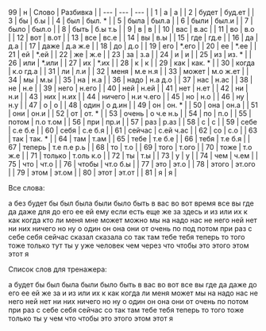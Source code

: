 99
| н | Слово | Разбивка |
| --- | --- | --- |
| 1 | а | а | 
| 2 | будет | буд.ет | 
| 3 | бы | б.ы | 
| 4 | был | был. \* | 
| 5 | была | был.а | 
| 6 | были | был.и | 
| 7 | было | был.о | 
| 8 | быть | б.ы т.ь | 
| 9 | в | в | 
| 10 | вас | в.ас | 
| 11 | во | в.о | 
| 12 | вот | в.от | 
| 13 | все | вс.е | 
| 14 | вы | в.ы | 
| 15 | где | гд.е | 
| 16 | да | д.а | 
| 17 | даже | д.а ж.е | 
| 18 | до | д.о | 
| 19 | его |  \*.его | 
| 20 | ее |  \*.ее | 
| 21 | ей |  \*.ей | 
| 22 | же | ж.е | 
| 23 | за | з.а | 
| 24 | и | и | 
| 25 | из | из. \* | 
| 26 | или |  \*.или | 
| 27 | их |  \*.их | 
| 28 | к | к | 
| 29 | как | как. \* | 
| 30 | когда | к.о гд.а | 
| 31 | ли | л.и | 
| 32 | меня | м.е н.я | 
| 33 | может | м.о ж.ет | 
| 34 | мы | м.ы | 
| 35 | на | н.а | 
| 36 | надо | н.а д.о | 
| 37 | нас | н.ас | 
| 38 | не | н.е | 
| 39 | него | н.его | 
| 40 | ней | н.ей | 
| 41 | нет | н.ет | 
| 42 | ни | н.и | 
| 43 | них | н.их | 
| 44 | ничего | н.и ч.его | 
| 45 | но | н.о | 
| 46 | ну | н.у | 
| 47 | о | о | 
| 48 | один | о д.ин | 
| 49 | он | он. \* | 
| 50 | она | он.а | 
| 51 | они | он.и | 
| 52 | от | от. \* | 
| 53 | очень | о ч.е н.ь | 
| 54 | по | п.о | 
| 55 | потом | п.о т.ом | 
| 56 | при | пр.и | 
| 57 | раз | р.аз | 
| 58 | с | с | 
| 59 | себе | с.е б.е | 
| 60 | себя | с.е б.я | 
| 61 | сейчас | с.ей ч.ас | 
| 62 | со | с.о | 
| 63 | так | так. \* | 
| 64 | там | т.ам | 
| 65 | тебе | т.е б.е | 
| 66 | тебя | т.е б.я | 
| 67 | теперь | т.е п.е р.ь | 
| 68 | то | т.о | 
| 69 | того | т.ого | 
| 70 | тоже | т.о ж.е | 
| 71 | только | т.оль к.о | 
| 72 | ты | т.ы | 
| 73 | у | у | 
| 74 | чем | ч.ем | 
| 75 | что | чт.о | 
| 76 | чтобы | чт.о б.ы | 
| 77 | это | эт.о | 
| 78 | этого | эт.ого | 
| 79 | этом | эт.ом | 
| 80 | этот | эт.от | 
| 81 | я | я | 

Все слова:

а без будет бы был была были было быть в вас во вот время все вы где да даже для до его ее ей ему если есть еще же за здесь и из или их к как когда кто ли меня мне может можно мы на надо нас не него ней нет ни них ничего но ну о один он она они от очень по под потом при раз с себе себя сейчас сказал сказала со так там тебе тебя теперь то того тоже только тут ты у уже человек чем через что чтобы это этого этом этот я

Список слов для тренажера:

а будет бы был была были было быть в вас во вот все вы где да даже до его ее ей же за и из или их к как когда ли меня может мы на надо нас не него ней нет ни них ничего но ну о один он она они от очень по потом при раз с себе себя сейчас со так там тебе тебя теперь то того тоже только ты у чем что чтобы это этого этом этот я
